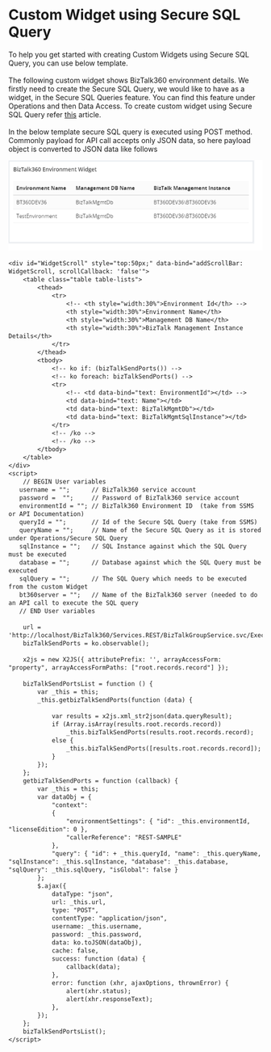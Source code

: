 # Custom Widget using Secure SQL Query

To help you get started with creating Custom Widgets using Secure SQL Query, you can use below template.<br /><br />
The following custom widget shows BizTalk360 environment details. We firstly need to create the Secure SQL Query, we would like to have as a widget, in the Secure SQL Queries feature. You can find this feature under Operations and then Data Access. To create custom widget using Secure SQL Query refer [this](https://docs.biztalk360.com/docs/creating-a-custom-widget-for-executing-secure-sql-queries) article.<br /><br />
In the below template secure SQL query is executed using POST method. Commonly payload for API call accepts only JSON data, so here payload object is converted to JSON data like follows

![SampleCustomTemplateWidget](https://github.com/biztalk360/Custom-Widgets/blob/master/SampleCustomTemplateWidget.png)

```
<div id="WidgetScroll" style="top:50px;" data-bind="addScrollBar: WidgetScroll, scrollCallback: 'false'">
    <table class="table table-lists">
        <thead>
            <tr>
                <!-- <th style="width:30%">Environment Id</th> -->
                <th style="width:30%">Environment Name</th>
                <th style="width:30%">Management DB Name</th>
                <th style="width:30%">BizTalk Management Instance Details</th>
            </tr>
        </thead>
        <tbody>
            <!-- ko if: (bizTalkSendPorts()) -->
            <!-- ko foreach: bizTalkSendPorts() -->
            <tr>                
                <!-- <td data-bind="text: EnvironmentId"></td> -->
                <td data-bind="text: Name"></td>
                <td data-bind="text: BizTalkMgmtDb"></td>
                <td data-bind="text: BizTalkMgmtSqlInstance"></td>
            </tr>
            <!-- /ko -->
            <!-- /ko -->
        </tbody>
    </table>
</div>
<script>
    // BEGIN User variables
   username = "";      // BizTalk360 service account
   password =  "";     // Password of BizTalk360 service account
   environmentId = ""; // BizTalk360 Environment ID  (take from SSMS or API Documentation)
   queryId = "";       // Id of the Secure SQL Query (take from SSMS)
   queryName = "";     // Name of the Secure SQL Query as it is stored under Operations/Secure SQL Query
   sqlInstance = "";   // SQL Instance against which the SQL Query must be executed
   database = "";      // Database against which the SQL Query must be executed
   sqlQuery = "";      // The SQL Query which needs to be executed from the custom Widget
   bt360server = "";   // Name of the BizTalk360 server (needed to do an API call to execute the SQL query
   // END User variables

    url = 'http://localhost/BizTalk360/Services.REST/BizTalkGroupService.svc/ExecuteCustomSQLQuery';
    bizTalkSendPorts = ko.observable();

    x2js = new X2JS({ attributePrefix: '', arrayAccessForm: "property", arrayAccessFormPaths: ["root.records.record"] });

    bizTalkSendPortsList = function () {
        var _this = this;
        _this.getbizTalkSendPorts(function (data) {

            var results = x2js.xml_str2json(data.queryResult);
            if (Array.isArray(results.root.records.record))
                _this.bizTalkSendPorts(results.root.records.record);
            else {
                _this.bizTalkSendPorts([results.root.records.record]);
            }
        });
    };
    getbizTalkSendPorts = function (callback) {
        var _this = this;
        var dataObj = {
            "context":
            {
                "environmentSettings": { "id": _this.environmentId, "licenseEdition": 0 },
                "callerReference": "REST-SAMPLE"
            },
            "query": { "id": + _this.queryId, "name": _this.queryName, "sqlInstance": _this.sqlInstance, "database": _this.database, "sqlQuery": _this.sqlQuery, "isGlobal": false }
        };        
        $.ajax({
            dataType: "json",
            url: _this.url,
            type: "POST",
            contentType: "application/json",
            username: _this.username,
            password: _this.password,
            data: ko.toJSON(dataObj),
            cache: false,
            success: function (data) {
                callback(data);
            },
            error: function (xhr, ajaxOptions, thrownError) {
                alert(xhr.status);
                alert(xhr.responseText);
            },
        });
    };
    bizTalkSendPortsList();
</script>
```
